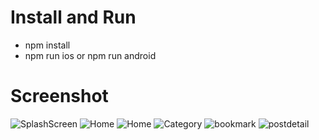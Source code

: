 # Install and Run

- npm install
- npm run ios or npm run android

# Screenshot

![SplashScreen]('https://github.com/hnxvc/newsblue/blob/master/src/assets/images/screenshot/SplashScreen.png?raw=true')
![Home]('https://github.com/hnxvc/newsblue/blob/master/src/assets/images/screenshot/home1.png?raw=true')
![Home]('https://github.com/hnxvc/newsblue/blob/master/src/assets/images/screenshot/home2.png?raw=true')
![Category]('https://github.com/hnxvc/newsblue/blob/master/src/assets/images/screenshot/categories.png?raw=true')
![bookmark]('https://github.com/hnxvc/newsblue/blob/master/src/assets/images/screenshot/bookmark.png?raw=true')
![postdetail]('https://github.com/hnxvc/newsblue/blob/master/src/assets/images/screenshot/postdetail.png?raw=true')
